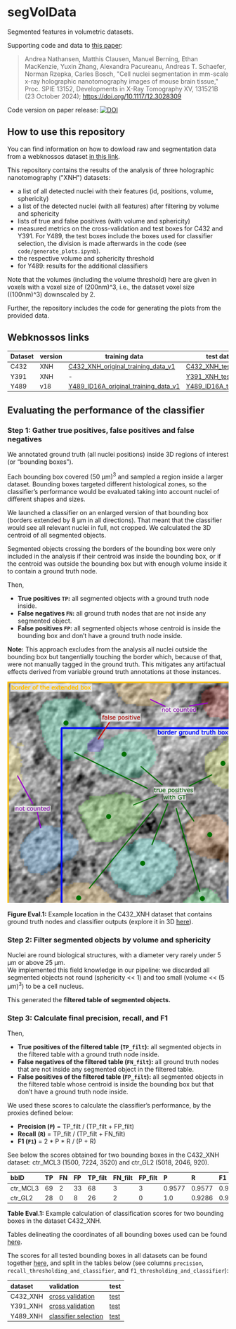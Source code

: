 # segVolData
Segmented features in volumetric datasets.

Supporting code and data to [this paper](https://doi.org/10.1117/12.3028309): 

> Andrea Nathansen, Matthis Clausen, Manuel Berning, Ethan MacKenzie, Yuxin Zhang, Alexandra Pacureanu, Andreas T. Schaefer, Norman Rzepka, Carles Bosch, "Cell nuclei segmentation in mm-scale x-ray holographic nanotomography images of mouse brain tissue," Proc. SPIE 13152, Developments in X-Ray Tomography XV, 131521B (23 October 2024); https://doi.org/10.1117/12.3028309

Code version on paper release: [![DOI](https://zenodo.org/badge/DOI/10.5281/zenodo.14017461.svg)](https://doi.org/10.5281/zenodo.14017461)



## How to use this repository

You can find information on how to dowload raw and segmentation data from a webknossos dataset [in this link](https://docs.webknossos.org/webknossos-py/). 


This repository contains the results of the analysis of three holographic nanotomography ("XNH") datasets:
- a list of all detected nuclei with their features (id, positions, volume, sphericity)
- a list of the detected nuclei (with all features) after filtering by volume and sphericity
- lists of true and false positives (with volume and sphericity)
- measured metrics on the cross-validation and test boxes for C432 and Y391. For Y489, the test boxes include the boxes used for classifier selection, the division is made afterwards in the code (see `code/generate_plots.ipynb`).
- the respective volume and sphericity threshold
- for Y489: results for the additional classifiers

Note that the volumes (including the volume threshold) here are given in voxels with a voxel size of (200nm)^3, i.e., the dataset voxel size ((100nm)^3) downscaled by 2.

Further, the repository includes the code for generating the plots from the provided data.


## Webknossos links

| Dataset | version | training data | test data |
| --- | --- | --- | --- |
| C432 | XNH | [C432_XNH_original_training_data_v1](https://wklink.org/9238) | [C432_XNH_test_data](https://wklink.org/8365) |
| Y391 | XNH | - | [Y391_XNH_test_data](https://wklink.org/8642) | 
| Y489 | v18 |[Y489_ID16A_original_training_data_v1](https://wklink.org/9123) | [Y489_ID16A_test_data](https://wklink.org/8193) |


## Evaluating the performance of the classifier

### Step 1: Gather true positives, false positives and false negatives
We annotated ground truth (all nuclei positions) inside 3D regions of interest (or “bounding boxes”). 

Each bounding box covered (50 µm)<sup>3</sup> and sampled a region inside a larger dataset. Bounding boxes targeted different histological zones, so the classifier’s performance would be evaluated taking into account nuclei of different shapes and sizes.

We launched a classifier on an enlarged version of that bounding box (borders extended by 8 µm in all directions). That meant that the classifier would see all relevant nuclei in full, not cropped. We calculated the 3D centroid of all segmented objects.

Segmented objects crossing the borders of the bounding box were only included in the analysis if their centroid was inside the bounding box, or if the centroid was outside the bounding box but with enough volume inside it to contain a ground truth node. 

Then,

- **True positives `TP`:** all segmented objects with a ground truth node inside.  
- **False negatives `FN`:** all ground truth nodes that are not inside any segmented object.  
- **False positives `FP`:** all segmented objects whose centroid is inside the bounding box and don’t have a ground truth node inside.

**Note:** This approach excludes from the analysis all nuclei outside the bounding box but tangentially touching the border which, because of that, were not manually tagged in the ground truth. This mitigates any artifactual effects derived from variable ground truth annotations at those instances.

![alt text](https://github.com/cboschp/segVolData/blob/main/eval_C432_XNH_final.png?raw=true)

**Figure Eval.1:** Example location in the C432\_XNH dataset that contains ground truth nodes and classifier outputs (explore it in 3D [here](https://webknossos.crick.ac.uk/links/3SsONJnScnSjX9fu)).

### Step 2: Filter segmented objects by volume and sphericity
Nuclei are round biological structures, with a diameter very rarely under 5 µm or above 25 µm.   
We implemented this field knowledge in our pipeline: we discarded all segmented objects not round (sphericity \<\< 1\) and too small (volume \<\< (5 µm)<sup>3</sup>) to be a cell nucleus.

This generated the **filtered table of segmented objects.**

### Step 3: Calculate final precision, recall, and F1

Then,

- **True positives of the filtered table (`TP_filt`):** all segmented objects in the filtered table with a ground truth node inside.  
- **False negatives of the filtered table (`FN_filt`):** all ground truth nodes that are not inside any segmented object in the filtered table.  
- **False positives of the filtered table (`FP_filt`):** all segmented objects in the filtered table whose centroid is inside the bounding box but that don’t have a ground truth node inside.

We used these scores to calculate the classifier’s performance, by the proxies defined below:

- **Precision (`P`)** \= TP\_filt / (TP\_filt \+ FP\_filt)  
- **Recall** **(`R`)** \= TP\_filt / (TP\_filt \+ FN\_filt)  
- **F1 (`F1`)** \= 2 \* P \* R / (P \+ R)

See below the scores obtained for two bounding boxes in the C432\_XNH dataset: ctr\_MCL3 (1500, 7224, 3520\) and ctr\_GL2 (5018, 2046, 920).

| bbID | TP | FN | FP | TP\_filt | FN\_filt | FP\_filt | P | R | F1 |
| :---- | :---- | :---- | :---- | :---- | :---- | :---- | :---- | :---- | :---- |
| ctr\_MCL3 | 69 | 2 | 33 | 68 | 3 | 3 | 0.9577 | 0.9577 | 0.9577 |
| ctr\_GL2 | 28 | 0 | 8 | 26 | 2 | 0 | 1.0 | 0.9286 | 0.9630 |

**Table Eval.1:** Example calculation of classification scores for two bounding boxes in the dataset C432\_XNH.

Tables delineating the coordinates of all bounding boxes used can be found [here](https://github.com/cboschp/segVolData/tree/main/data/bboxes). 

The scores for all tested bounding boxes in all datasets can be found together [here](https://github.com/cboschp/segVolData/blob/main/data/table_datasets_all_boxes_metrics.csv), and split in the tables below (see columns `precision`, `recall_thresholding_and_classifier`, and `f1_thresholding_and_classifier`):

| dataset | validation | test |
| :---- | :---- | :---- |
| C432\_XNH | [cross validation](https://github.com/cboschp/segVolData/blob/main/data/C432_XNH_nuclei/C432_XNH-v10-segv1_metrics_volume_sphericity_threshold_cross_validation_boxes.csv) | [test](https://github.com/cboschp/segVolData/blob/main/data/C432_XNH_nuclei/C432_XNH-v10-segv1_metrics_volume_sphericity_threshold_test_boxes.csv) |
| Y391\_XNH | [cross validation](https://github.com/cboschp/segVolData/blob/main/data/Y391_XNH_nuclei/Y391_XNH-v10-segv1_metrics_volume_sphericity_threshold_cross_validation_boxes.csv) | [test](https://github.com/cboschp/segVolData/blob/main/data/Y391_XNH_nuclei/Y391_XNH-v10-segv1_metrics_volume_sphericity_threshold_test_boxes.csv) |
| Y489\_XNH | [classifier selection](https://github.com/cboschp/segVolData/blob/main/data/Y489_XNH_nuclei/Y489_ID16A_v18_eval_v13_29boxes_segv1_metrics_volume_sphericity_threshold_classifier_selection_boxes.csv) | [test](https://github.com/cboschp/segVolData/blob/main/data/Y489_XNH_nuclei/Y489_ID16A_v18_eval_v13_29boxes_segv1_metrics_volume_sphericity_threshold_test_boxes.csv) |
